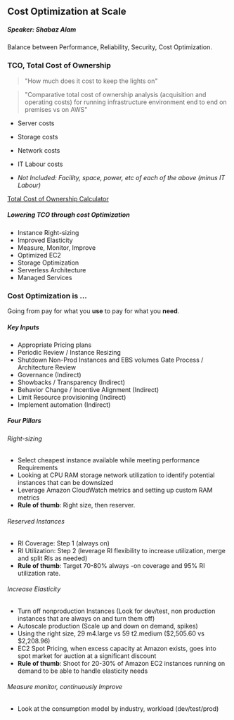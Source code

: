 ## Cost Optimization at Scale
##### Speaker: Shabaz Alam

Balance between Performance, Reliability, Security, Cost Optimization.

### **TCO**, Total Cost of Ownership

> "How much does it cost to keep the lights on"



> "Comparative total cost of ownership analysis (acquisition and operating costs) for running infrastructure environment end to end on premises vs on AWS"

- Server costs
- Storage costs
- Network costs
- IT Labour costs

- *Not Included: Facility, space, power, etc of each of the above (minus IT Labour)*

[Total Cost of Ownership Calculator](https://awstcocalculator.com)

##### Lowering TCO through cost Optimization
- Instance Right-sizing
- Improved Elasticity
- Measure, Monitor, Improve
- Optimized EC2
- Storage Optimization
- Serverless Architecture
- Managed Services

###  Cost Optimization is ...
Going from pay for what you **use** to pay for what you **need**.

##### Key Inputs
- Appropriate Pricing plans
- Periodic Review / Instance Resizing
- Shutdown Non-Prod Instances and EBS volumes
Gate Process / Architecture Review
- Governance (Indirect)
- Showbacks / Transparency (Indirect)
- Behavior Change / Incentive Alignment (Indirect)
- Limit Resource provisioning (Indirect)
- Implement automation (Indirect)

##### Four Pillars
###### Right-sizing
- Select cheapest instance available while meeting performance Requirements
- Looking at CPU RAM storage network utilization to identify potential instances that can be downsized
- Leverage Amazon CloudWatch metrics and setting up custom RAM metrics
- **Rule of thumb**: Right size, then reserver.

###### Reserved Instances
- RI Coverage: Step 1 (always on)
- RI Utilization: Step 2 (leverage RI flexibility to increase utilization, merge and split RIs as needed)
- **Rule of thumb**: Target 70-80% always -on coverage and 95% RI utilization rate.

###### Increase Elasticity
-  Turn off nonproduction Instances (Look for dev/test, non production instances that are always on and turn them off)
- Autoscale production (Scale up and down on demand, spikes)
- Using the right size, 29 m4.large vs 59 t2.medium ($2,505.60 vs $2,208.96)
- EC2 Spot Pricing, when excess capacity at Amazon exists, goes into spot market for auction at a significant discount
- **Rule of thumb**: Shoot for 20-30% of Amazon EC2 instances running on demand to be able to handle elasticity needs

###### Measure monitor, continuously Improve
- Look at the consumption model by industry, workload (dev/test/prod)
